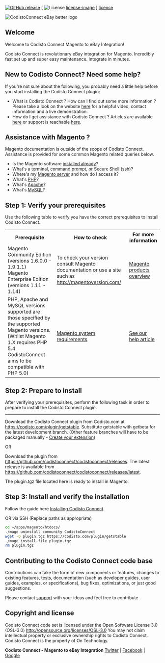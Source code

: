 [![GitHub release](https://img.shields.io/github/release/CodistoConnect/CodistoConnect.svg?style=plastic)](https://github.com/CodistoConnect/CodistoConnect/releases)
[ ![License] [license-image] ] [license]

![CodistoConnect eBay better logo](https://s3-ap-southeast-2.amazonaws.com/codisto/CodistoHeaderLogo.jpg)

<h2>Welcome</h2>
<p>
Welcome to Codisto Connect Magento to eBay Integration!
</p>

<p>
Codisto Connect is revolutionary eBay integration for Magento. Incredibly fast set up and super easy maintenance. Integrate in minutes.
</p>

<h2>New to Codisto Connect? Need some help?</h2>
If you're not sure about the following, you probably need a little help before you start installing the Codisto Connect plugin:

* What is Codisto Connect ? How can I find out some more information ? Please take a look on the website <a href="https://codisto.com/">here</a> for a helpful video, contact information and a live demonstration.
* How do I get assistance with Codisto Connect ? Articles are available <a href="https://codisto.com/help.html">here</a> or support is reachable <a href="https://codisto.com/contact-us.html">here</a>.


<h2>Assistance with Magento ?</h2>
Magento documentation is outside of the scope of Codisto Connect. Assistance is provided for some common Magento related queries below.

*	Is the Magento software <a href="http://devdocs.magento.com/guides/v1.0/install-gde/basics/basics_magento-installed.html">installed already</a>?
*	What's a <a href="http://devdocs.magento.com/guides/v1.0/install-gde/basics/basics_login.html">terminal, command prompt, or Secure Shell (ssh)</a>?
*	Where's my <a href="http://devdocs.magento.com/guides/v1.0/install-gde/basics/basics_login.html">Magento server</a> and how do I access it?
*	What's <a href="http://devdocs.magento.com/guides/v1.0/install-gde/basics/basics_software.html">PHP</a>?
*	What's <a href="http://devdocs.magento.com/guides/v1.0/install-gde/basics/basics_software.html">Apache</a>?
*	What's <a href="http://devdocs.magento.com/guides/v1.0/install-gde/basics/basics_software.html">MySQL</a>?


<h2>Step 1: Verify your prerequisites</h2>

Use the following table to verify you have the correct prerequisites to install Codisto Connect.

<table>
	<tbody>
		<tr>
			<th>Prerequisite</th>
			<th>How to check</th>
			<th>For more information</th>
		</tr>
		<tr>
			<td>Magento Community Edition (versions 1.6.0.0 - 1.9.1.1) <br>
			Magento Enterprise Edition (versions 1.11 - 1.14)</td>
			<td>To check your version consult Magento documentation or use a site such as <a href="http://magentoversion.com/">http://magentoversion.com/</a></td>
			<td><a href="http://magento.com/products/overview">Magento products overview</a></td>
		</tr>
		<tr>
			<td>PHP, Apache and MySQL versions supported are those specified by the supported Magento versions. (Whilst Magento 1.X requires PHP 5.4 CodistoConnect aims to be compatible with PHP 5.0) </td>
			<td><a href="http://magento.com/resources/system-requirements">Magento system requirements</a></td>
			<td><a href="http://help.codisto.com/article/25-verify-your-prerequisites">See our help article</a></td>
		</tr>
</tbody>
</table>

<h2>Step 2: Prepare to install</h2>

After verifying your prerequisites, perform the following task in order to prepare to install the Codisto Connect plugin.

<hr>

Download the Codisto Connect plugin from Codisto.com at <a href="https://codisto.com/plugin/getstable">https://codisto.com/plugin/getstable</a>. Substitute getstable with getbeta
for the latest development branch. (Other feature branches will have to be packaged manually - <a href="http://www.magentocommerce.com/magento-connect/create_your_extension/">Create your extension</a>)


OR

Download the plugin from https://github.com/codistoconnect/codistoconnect/releases.
The latest release is available from https://github.com/codistoconnect/codistoconnect/releases/latest.


The plugin.tgz file located here is ready to install in Magento.

<h2>Step 3: Install and verify the installation</h2>

Follow the guide here <a href="https://codisto.zendesk.com/hc/en-us/articles/204681879-Downloading-and-Installing-the-CodistoConnect-Plugin">Installing Codisto Connect</a>.

OR via SSH (Replace paths as appropriate)

``` bash
cd ~/apps/magento/htdocs/
./mage uninstall community CodistoConnect
wget -O plugin.tgz https://codisto.com/plugin/getstable
./mage install-file plugin.tgz
rm plugin.tgz
```

<h2>Contributing to the Codisto Connect code base</h2>
Contributions can take the form of new components or features, changes to existing features, tests, documentation (such as developer guides, user guides, examples, or specifications), bug fixes, optimizations, or just good suggestions.

Please contact <a href="https://codisto.com/contact-us.html">support</a> with your ideas and feel free to contribute

<h2>Copyright and license</h2>
Codisto Connect code set is licensed under the Open Software License 3.0 (OSL-3.0)
<a href="[license]">http://opensource.org/licenses/OSL-3.0</a> You may not claim intellectual property or exclusive ownership rights to Codisto Connect. Codisto Connect is the property of On Technology.

**Codisto Connect - Magento to eBay Integration**
[Twitter](https://twitter.com/Codisto/) | [Facebook](https://www.facebook.com/Codisto) | [Google](https://plus.google.com/+CodistoConnect/)


[license-image]: https://img.shields.io/badge/license-OSL--3.0-blue.svg
[license]: http://opensource.org/licenses/OSL-3.0
